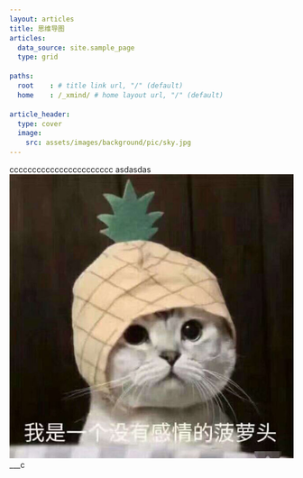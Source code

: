 ```yaml
---
layout: articles
title: 思维导图
articles:
  data_source: site.sample_page
  type: grid

paths:
  root    : # title link url, "/" (default)
  home    : /_xmind/ # home layout url, "/" (default)

article_header:
  type: cover
  image:
    src: assets/images/background/pic/sky.jpg
---
```

ccccccccccccccccccccccc
asdasdas
![aa](assets/images/self_inf/boluotou.jpg)
___c
